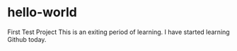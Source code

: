 # hello-world
First Test Project
This is an exiting period of learning. I have started learning Github today.
